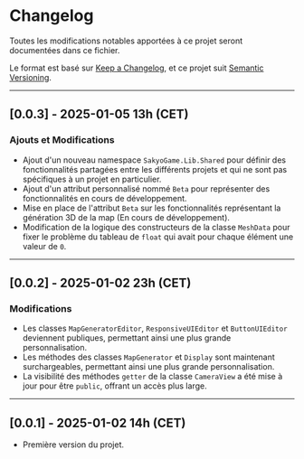 # Changelog

Toutes les modifications notables apportées à ce projet seront documentées dans ce fichier.

Le format est basé sur [Keep a Changelog](https://keepachangelog.com/), et ce projet suit [Semantic Versioning](https://semver.org/).

---

## [0.0.3] - 2025-01-05 13h (CET)

### Ajouts et Modifications
- Ajout d'un nouveau namespace `SakyoGame.Lib.Shared` pour définir des fonctionnalités partagées entre les différents projets et qui ne sont pas spécifiques à un projet en particulier.
- Ajout d'un attribut personnalisé nommé `Beta` pour représenter des fonctionnalités en cours de développement.
- Mise en place de l'attribut `Beta` sur les fonctionnalités représentant la génération 3D de la map (En cours de développement).
- Modification de la logique des constructeurs de la classe `MeshData` pour fixer le problème du tableau de `float` qui avait pour chaque élément une valeur de `0`.

---

## [0.0.2] - 2025-01-02 23h (CET)

### Modifications
- Les classes `MapGeneratorEditor`, `ResponsiveUIEditor` et `ButtonUIEditor` deviennent publiques, permettant ainsi une plus grande personnalisation.
- Les méthodes des classes `MapGenerator` et `Display` sont maintenant surchargeables, permettant ainsi une plus grande personnalisation.
- La visibilité des méthodes `getter` de la classe `CameraView` a été mise à jour pour être `public`, offrant un accès plus large.

---

## [0.0.1] - 2025-01-02 14h (CET)
- Première version du projet.
